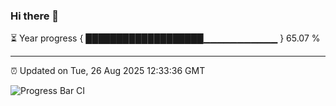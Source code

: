 ### Hi there 👋

⏳ Year progress { ███████████████████▁▁▁▁▁▁▁▁▁▁▁ } 65.07 %

---

⏰ Updated on Tue, 26 Aug 2025 12:33:36 GMT

![Progress Bar CI](https://github.com/liununu/liununu/workflows/Progress%20Bar%20CI/badge.svg)

